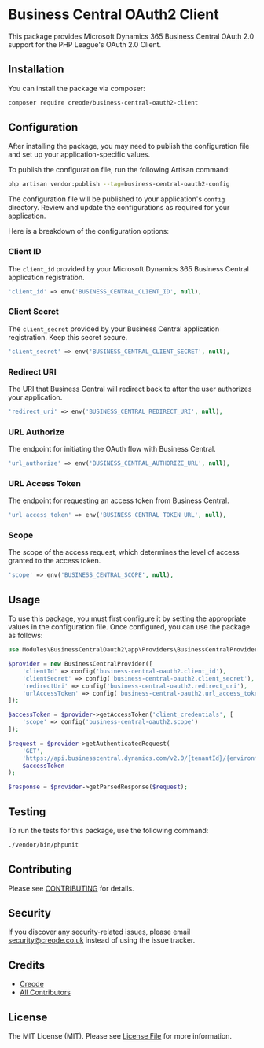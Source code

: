 # Business Central OAuth2 Client

This package provides Microsoft Dynamics 365 Business Central OAuth 2.0 support for the PHP League's OAuth 2.0 Client.

## Installation

You can install the package via composer:

```bash
composer require creode/business-central-oauth2-client
```

## Configuration

After installing the package, you may need to publish the configuration file and set up your application-specific values.

To publish the configuration file, run the following Artisan command:

```bash
php artisan vendor:publish --tag=business-central-oauth2-config
```

The configuration file will be published to your application's `config` directory. Review and update the configurations as required for your application.

Here is a breakdown of the configuration options:

### Client ID
The `client_id` provided by your Microsoft Dynamics 365 Business Central application registration.
```php
'client_id' => env('BUSINESS_CENTRAL_CLIENT_ID', null),
```

### Client Secret
The `client_secret` provided by your Business Central application registration. Keep this secret secure.
```php
'client_secret' => env('BUSINESS_CENTRAL_CLIENT_SECRET', null),
```

### Redirect URI
The URI that Business Central will redirect back to after the user authorizes your application.
```php
'redirect_uri' => env('BUSINESS_CENTRAL_REDIRECT_URI', null),
```

### URL Authorize
The endpoint for initiating the OAuth flow with Business Central.
```php
'url_authorize' => env('BUSINESS_CENTRAL_AUTHORIZE_URL', null),
```

### URL Access Token
The endpoint for requesting an access token from Business Central.
```php
'url_access_token' => env('BUSINESS_CENTRAL_TOKEN_URL', null),
```

### Scope
The scope of the access request, which determines the level of access granted to the access token.
```php
'scope' => env('BUSINESS_CENTRAL_SCOPE', null),
```

## Usage

To use this package, you must first configure it by setting the appropriate values in the configuration file. Once configured, you can use the package as follows:

```php
use Modules\BusinessCentralOauth2\app\Providers\BusinessCentralProvider;

$provider = new BusinessCentralProvider([
    'clientId' => config('business-central-oauth2.client_id'),
    'clientSecret' => config('business-central-oauth2.client_secret'),
    'redirectUri' => config('business-central-oauth2.redirect_uri'),
    'urlAccessToken' => config('business-central-oauth2.url_access_token'),
]);

$accessToken = $provider->getAccessToken('client_credentials', [
    'scope' => config('business-central-oauth2.scope')
]);

$request = $provider->getAuthenticatedRequest(
    'GET',
    'https://api.businesscentral.dynamics.com/v2.0/{tenantId}/{environmentName}/',
    $accessToken
);

$response = $provider->getParsedResponse($request);
```

## Testing

To run the tests for this package, use the following command:

```bash
./vendor/bin/phpunit
```

## Contributing

Please see [CONTRIBUTING](CONTRIBUTING.md) for details.

## Security

If you discover any security-related issues, please email security@creode.co.uk instead of using the issue tracker.

## Credits

- [Creode](https://github.com/creode)
- [All Contributors](../../contributors)

## License

The MIT License (MIT). Please see [License File](LICENSE.md) for more information.
